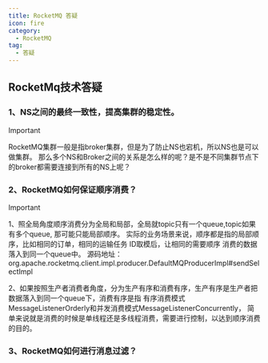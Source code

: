 ```yaml
---
title: RocketMQ 答疑
icon: fire
category:
  - RocketMQ
tag:
  - 答疑
---
```



## RocketMq技术答疑

### 1、NS之间的最终一致性，提高集群的稳定性。
> [!important]
> RocketMQ集群一般是指broker集群，但是为了防止NS也宕机，所以NS也是可以做集群。
> 那么多个NS和Broker之间的关系是怎么样的呢？是不是不同集群节点下的broker都需要连接到所有的NS上呢？


### 2、RocketMQ如何保证顺序消费？
> [!important]
> 1、照全局角度顺序消费分为全局和局部，全局就topic只有一个queue,topic如果有多个queue, 那可能只能局部顺序。
> 实际的业务场景来说，顺序都是指的局部顺序，比如相同的订单，相同的运输任务 ID取模后，让相同的需要顺序
> 消费的数据落入到同一个queue中。
> 源码地址：org.apache.rocketmq.client.impl.producer.DefaultMQProducerImpl#sendSelectImpl
>
> 2、如果按照生产者消费者角度，分为生产有序和消费有序，生产有序是生产者把数据落入到同一个queue下，消费有序是指
> 有序消费模式MessageListenerOrderly和并发消费模式MessageListenerConcurrently，
> 简单来说就是消费的时候是单线程还是多线程消费，需要进行控制，以达到顺序消费的目的。
>


### 3、RocketMQ如何进行消息过滤？


